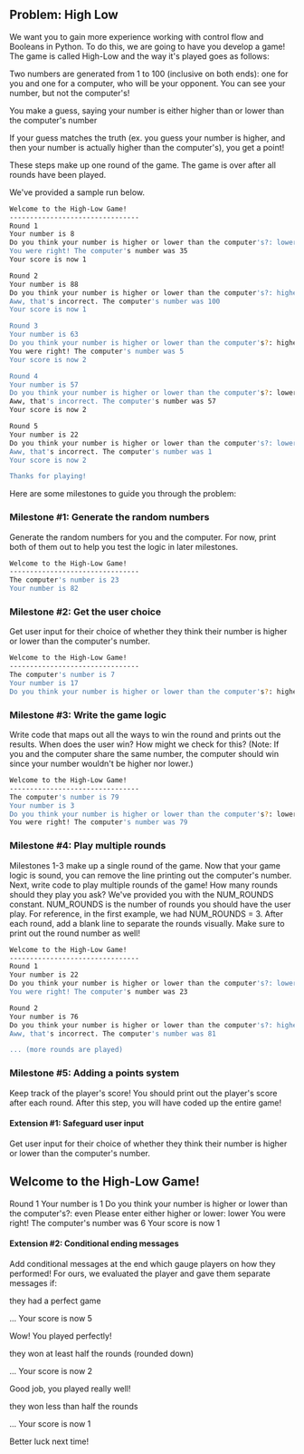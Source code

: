 ## Problem: High Low

We want you to gain more experience working with control flow and Booleans in Python. To do this, we are going to have you develop a game! The game is called High-Low and the way it's played goes as follows:

Two numbers are generated from 1 to 100 (inclusive on both ends): one for you and one for a computer, who will be your opponent. You can see your number, but not the computer's!

You make a guess, saying your number is either higher than or lower than the computer's number

If your guess matches the truth (ex. you guess your number is higher, and then your number is actually higher than the computer's), you get a point!

These steps make up one round of the game. The game is over after all rounds have been played.

We've provided a sample run below.

```bash
Welcome to the High-Low Game!
--------------------------------
Round 1
Your number is 8
Do you think your number is higher or lower than the computer's?: lower
You were right! The computer's number was 35
Your score is now 1

Round 2
Your number is 88
Do you think your number is higher or lower than the computer's?: higher
Aww, that's incorrect. The computer's number was 100
Your score is now 1

Round 3
Your number is 63
Do you think your number is higher or lower than the computer's?: higher
You were right! The computer's number was 5
Your score is now 2

Round 4
Your number is 57
Do you think your number is higher or lower than the computer's?: lower
Aww, that's incorrect. The computer's number was 57
Your score is now 2

Round 5
Your number is 22
Do you think your number is higher or lower than the computer's?: lower
Aww, that's incorrect. The computer's number was 1
Your score is now 2

Thanks for playing!
```

Here are some milestones to guide you through the problem:

### Milestone #1: Generate the random numbers

Generate the random numbers for you and the computer. For now, print both of them out to help you test the logic in later milestones.

```bash
Welcome to the High-Low Game!
--------------------------------
The computer's number is 23
Your number is 82
```

### Milestone #2: Get the user choice

Get user input for their choice of whether they think their number is higher or lower than the computer's number.

```bash
Welcome to the High-Low Game!
--------------------------------
The computer's number is 7
Your number is 17
Do you think your number is higher or lower than the computer's?: higher
```

### Milestone #3: Write the game logic

Write code that maps out all the ways to win the round and prints out the results. When does the user win? How might we check for this? (Note: If you and the computer share the same number, the computer should win since your number wouldn't be higher nor lower.)

```bash
Welcome to the High-Low Game!
--------------------------------
The computer's number is 79
Your number is 3
Do you think your number is higher or lower than the computer's?: lower
You were right! The computer's number was 79
```

### Milestone #4: Play multiple rounds

Milestones 1-3 make up a single round of the game. Now that your game logic is sound, you can remove the line printing out the computer's number. Next, write code to play multiple rounds of the game! How many rounds should they play you ask? We've provided you with the NUM_ROUNDS constant. NUM_ROUNDS is the number of rounds you should have the user play. For reference, in the first example, we had NUM_ROUNDS = 3. After each round, add a blank line to separate the rounds visually. Make sure to print out the round number as well!

```bash
Welcome to the High-Low Game!
--------------------------------
Round 1
Your number is 22
Do you think your number is higher or lower than the computer's?: lower
You were right! The computer's number was 23

Round 2
Your number is 76
Do you think your number is higher or lower than the computer's?: higher
Aww, that's incorrect. The computer's number was 81

... (more rounds are played)
```

### Milestone #5: Adding a points system

Keep track of the player's score! You should print out the player's score after each round. After this step, you will have coded up the entire game!

#### Extension #1: Safeguard user input

Get user input for their choice of whether they think their number is higher or lower than the computer's number.

## Welcome to the High-Low Game!

Round 1
Your number is 1
Do you think your number is higher or lower than the computer's?: even
Please enter either higher or lower: lower
You were right! The computer's number was 6
Your score is now 1

#### Extension #2: Conditional ending messages

Add conditional messages at the end which gauge players on how they performed! For ours, we evaluated the player and gave them separate messages if:

they had a perfect game

...
Your score is now 5

Wow! You played perfectly!

they won at least half the rounds (rounded down)

...
Your score is now 2

Good job, you played really well!

they won less than half the rounds

...
Your score is now 1

Better luck next time!
